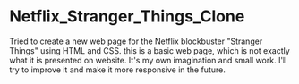 # Netflix_Stranger_Things_Clone
Tried to create a new web page for the Netflix blockbuster "Stranger Things" using HTML and CSS. 
this is a basic web page, which is not exactly what it is presented on website. It's my own imagination and small work. I'll try to improve it and make it more responsive in the future.
